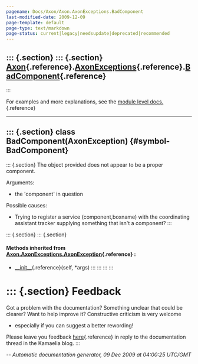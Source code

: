 ```yaml
---
pagename: Docs/Axon/Axon.AxonExceptions.BadComponent
last-modified-date: 2009-12-09
page-template: default
page-type: text/markdown
page-status: current|legacy|needsupdate|deprecated|recommended
---
```

::: {.section}
::: {.section}
[Axon](/Docs/Axon/Axon.html){.reference}.[AxonExceptions](/Docs/Axon/Axon.AxonExceptions.html){.reference}.[BadComponent](/Docs/Axon/Axon.AxonExceptions.BadComponent.html){.reference}
---------------------------------------------------------------------------------------------------------------------------------------------------------------------------------------
:::

For examples and more explanations, see the [module level
docs.](/Docs/Axon/Axon.AxonExceptions.html){.reference}

------------------------------------------------------------------------

::: {.section}
class BadComponent(AxonException) {#symbol-BadComponent}
---------------------------------

::: {.section}
The object provided does not appear to be a proper component.

Arguments:

-   the \'component\' in question

Possible causes:

-   Trying to register a service (component,boxname) with the
    coordinating assistant tracker supplying something that isn\'t a
    component?
:::

::: {.section}
::: {.section}
#### Methods inherited from [Axon.AxonExceptions.AxonException](/Docs/Axon/Axon.AxonExceptions.AxonException.html){.reference} :

-   [\_\_init\_\_](/Docs/Axon/Axon.AxonExceptions.html#symbol-AxonException.__init__){.reference}(self,
    \*args)
:::
:::
:::
:::

::: {.section}
Feedback
========

Got a problem with the documentation? Something unclear that could be
clearer? Want to help improve it? Constructive criticism is very welcome
- especially if you can suggest a better rewording!

Please leave you feedback
[here](../../../cgi-bin/blog/blog.cgi?rm=viewpost&nodeid=1142023701){.reference}
in reply to the documentation thread in the Kamaelia blog.
:::

*\-- Automatic documentation generator, 09 Dec 2009 at 04:00:25 UTC/GMT*
